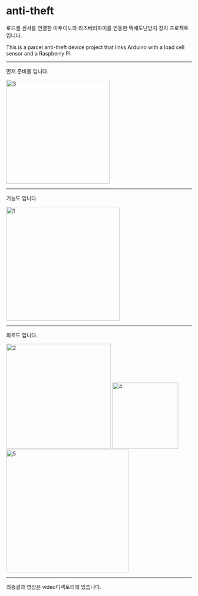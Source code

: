 # anti-theft
로드셀 센서를 연결한 아두이노와 라즈베리파이를 연동한 택배도난방지 장치 프로젝트 입니다.

This is a parcel anti-theft device project that links Arduino with a load cell sensor and a Raspberry Pi.

-------------------------------------------------------------------------------------------------------
먼저 준비물 입니다.

<img width="281" alt="3" src="https://user-images.githubusercontent.com/80305565/122335083-b03f6500-cf75-11eb-90b3-a6fd5b495a3a.png">

---------------------------------------------------------
기능도 입니다.

<img width="308" alt="1" src="https://user-images.githubusercontent.com/80305565/122334860-4c1ca100-cf75-11eb-9537-f57ae617e5cd.png">

-----------------------------------------
회로도 입니다.

<img width="284" alt="2" src="https://user-images.githubusercontent.com/80305565/122335271-f7c5f100-cf75-11eb-9e8f-d7e6577177e3.png">

<img width="179" alt="4" src="https://user-images.githubusercontent.com/80305565/122335275-f98fb480-cf75-11eb-8afd-24e41c3a88f0.png">

<img width="332" alt="5" src="https://user-images.githubusercontent.com/80305565/122335288-fb597800-cf75-11eb-9b4c-310a7c91ce67.png">

------------------------------------------
최종결과 영상은 video디렉토리에 있습니다.
